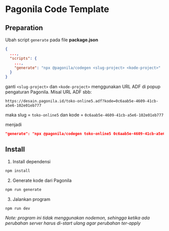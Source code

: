 # Pagonila Code Template

## Preparation

Ubah script `generate` pada file **package.json**

```json
{
  ...,
  "scripts": {
    ...,
    "generate": "npx @pagonila/codegen <slug-project> <kode-project>"
  }
}
```

ganti `<slug-project>` dan `<kode-project>` menggunakan URL ADF di popup pengaturan Pagonila. Misal URL ADF sbb:

```text
https://desain.pagonila.id/toko-online5.adf?kode=0c6aab5e-4609-41cb-a5e6-102e01eb777
```

maka slug = `toko-online5` dan kode = `0c6aab5e-4609-41cb-a5e6-102e01eb777`

menjadi 

```json
"generate": "npx @pagonila/codegen toko-online5 0c6aab5e-4609-41cb-a5e6-102e01eb777
```

## Install

1. Install dependensi

```bash
npm install
```

2. Generate kode dari Pagonila

```bash
npm run generate
```

3. Jalankan program

```bash
npm run dev
```

*Note: program ini tidak menggunakan nodemon, sehingga ketika ada perubahan server harus di-start ulang agar perubahan ter-apply*
